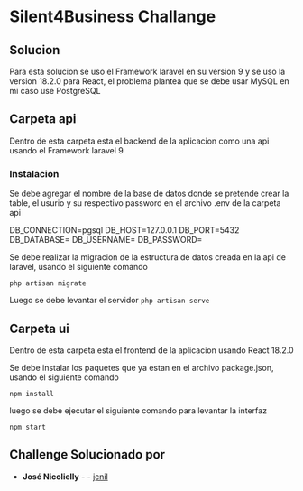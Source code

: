 # Silent4Business Challange

## Solucion

Para esta solucion se uso el Framework laravel en su version 9 y se uso la version 18.2.0 para React, el problema plantea que se debe usar MySQL en mi caso use PostgreSQL

## Carpeta api

Dentro de esta carpeta esta el backend de la aplicacion como una api usando el Framework laravel 9

### Instalacion

Se debe agregar el nombre de la base de datos donde se pretende crear la table, el usurio y su respectivo password en el archivo .env de la carpeta api

DB_CONNECTION=pgsql
DB_HOST=127.0.0.1
DB_PORT=5432
DB_DATABASE=
DB_USERNAME=
DB_PASSWORD=

Se debe realizar la migracion de la estructura de datos creada en la api de laravel, usando el siguiente comando

 `php artisan migrate`

Luego se debe levantar el servidor `php artisan serve`

## Carpeta ui

Dentro de esta carpeta esta el frontend de la aplicacion usando React 18.2.0

Se debe instalar los paquetes que ya estan en el archivo package.json, usando el siguiente comando

`npm install`

luego se debe ejecutar el siguiente comando para levantar la interfaz

`npm start`

## Challenge Solucionado por

* **José Nicolielly** - - [jcnil](https://github.com/jcnil/laravel-react)

